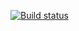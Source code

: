 [![Build status](https://ci.appveyor.com/api/projects/status/qvhoua8c6bcnbl84?svg=true)](https://ci.appveyor.com/project/petr-firsov/dom)
